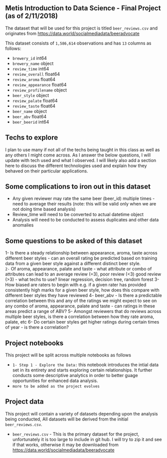 ## Metis Introduction to Data Science - Final Project (as of 2/11/2018)

The dataset that will be used for this project is titled `beer_reviews.csv` and originates from https://data.world/socialmediadata/beeradvocate

This dataset consists of `1,586,614` observations and has `13` columns as follows:
* `brewery_id`            int64
* `brewery_name`          object
* `review_time`           int64
* `review_overall`        float64
* `review_aroma`          float64
* `review_appearance`     float64
* `review_profilename`    object
* `beer_style`            object
* `review_palate`         float64
* `review_taste`          float64
* `beer_name`             object
* `beer_abv`              float64
* `beer_beerid`           int64

## Techs to explore
I plan to use many if not all of the techs being taught in this class as well as any others I might come across. As I answer the below questions, I will update with tech used and what I observed.  I will likely also add a section here to discuss the different technologies used and explain how they behaved on their particular applications.


## Some complications to iron out in this dataset
* Any given reviewer may rate the same beer (beer_id) multiple times - need to average their results (note: this will be valid only when we are not doing time based analysis)
* Review_time will need to be converted to actual datetime object
* Analysis will need to be conducted to assess duplicates and other data anomalies

## Some questions to be asked of this dataset
1- Is there a steady relationship between appearance, aroma, taste across different beer styles - can an overall rating be predicted based on training data from a given beer style against a different distinct beer style.  
`2-` Of aroma, appearance, palate and taste - what attribute or combo of attributes can lead to an average review (=3), poor review (<3) good review (>3) - what techs to use? linear regression, decision tree, random forest
3- How biased are raters to begin with e.g.  if a given rater has provided consistently high marks for a given beer style, how does this compare with different beer styles they have reviewed
4- beer_abv - Is there a predictable correlation between this and any of the ratings we might expect to see on any combo of aroma, appearance, palate and taste - can ratings in these areas predict a range of ABV? 
5- Amongst reviewers that do reviews across multiple beer styles, is there a correlation between how they rate aroma, palate, etc
6- Do certain beer styles get higher ratings during certain times of year - is there a correlation?

## Project notebooks
This project will be split across multiple notebooks as follows

* `1- Step 1 - Explore the Data:` this notebook introduces the intial data set in its entirety and starts exploring certain relationships. It further conducts some descriptive analytics in order to better guage opportunities for enhanced data analysis.
*  `more to be added as the project evolves`


## Project data
This project will contain a variety of datasets depending upon the analysis being conducted,  All datasets will be derived from the initial `beer_reviews.csv`.

* `beer_reviews.csv` - This is the primary dataset for the project, unfortunately it is too large to include in git hub.  I will try to zip it and see if that works, otherwise it may be downloaded from https://data.world/socialmediadata/beeradvocate